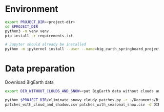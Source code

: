 # Environment
```bash
export PROJECT_DIR=<project-dir>
cd $PROJECT_DIR
python3 -m venv venv
pip install -r requirements.txt

# Jupyter should already be installed
python -m ipykernel install --user --name=big_earth_springboard_project
```

# Data preparation
Download BigEarth data

```bash
export DIR_WITHOUT_CLOUDS_AND_SNOW=<put BigEarth data without clouds and snow here>

```

```bash
python $PROJECT_DIR/eliminate_snowy_cloudy_patches.py -r ~/Documents/BigEarthNet-v1.0/ -e \
patches_with_cloud_and_shadow.csv patches_with_seasonal_snow.csv -d DIR_WITHOUT_CLOUDS_AND_SNOW
```

